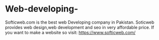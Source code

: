 # Web-developing-
Softicweb.com is the best web Developing company in Pakistan. Soticweb provides web design,web development and seo in very affordable price. If you want to make a website so visit: https://www.softicweb.com/
